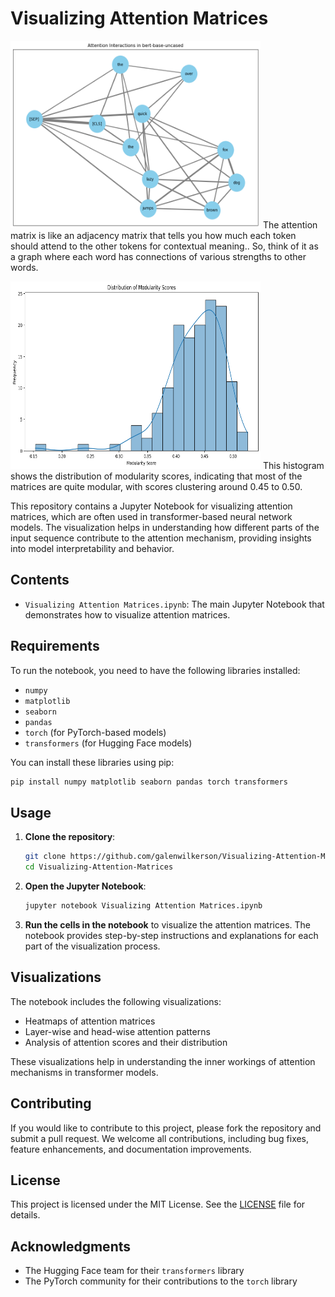 # Visualizing Attention Matrices

<img src="./attention_matrix.png" width="400" height="300">
The attention matrix is like an adjacency matrix that tells you how much each token should attend to the other tokens for contextual meaning..
So, think of it as a graph where each word has connections of various strengths to other words.
<p>
   
<img src="./modularity_scores.png" width="400" height="300">
This histogram shows the distribution of modularity scores, indicating that most of the matrices are quite modular, with scores clustering around 0.45 to 0.50.

<p>

This repository contains a Jupyter Notebook for visualizing attention matrices, which are often used in transformer-based neural network models. The visualization helps in understanding how different parts of the input sequence contribute to the attention mechanism, providing insights into model interpretability and behavior.

## Contents

- `Visualizing Attention Matrices.ipynb`: The main Jupyter Notebook that demonstrates how to visualize attention matrices.

## Requirements

To run the notebook, you need to have the following libraries installed:

- `numpy`
- `matplotlib`
- `seaborn`
- `pandas`
- `torch` (for PyTorch-based models)
- `transformers` (for Hugging Face models)

You can install these libraries using pip:

```bash
pip install numpy matplotlib seaborn pandas torch transformers
```

## Usage

1. **Clone the repository**:
   ```bash
   git clone https://github.com/galenwilkerson/Visualizing-Attention-Matrices.git
   cd Visualizing-Attention-Matrices
   ```

2. **Open the Jupyter Notebook**:
   ```bash
   jupyter notebook Visualizing Attention Matrices.ipynb
   ```

3. **Run the cells in the notebook** to visualize the attention matrices. The notebook provides step-by-step instructions and explanations for each part of the visualization process.

## Visualizations

The notebook includes the following visualizations:

- Heatmaps of attention matrices
- Layer-wise and head-wise attention patterns
- Analysis of attention scores and their distribution

These visualizations help in understanding the inner workings of attention mechanisms in transformer models.



## Contributing

If you would like to contribute to this project, please fork the repository and submit a pull request. We welcome all contributions, including bug fixes, feature enhancements, and documentation improvements.

## License

This project is licensed under the MIT License. See the [LICENSE](LICENSE) file for details.

## Acknowledgments

- The Hugging Face team for their `transformers` library
- The PyTorch community for their contributions to the `torch` library
